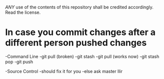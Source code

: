 *ANY* use of the contents of this repository shall be credited accordingly. Read the license.

# In case you commit changes after a different person pushed changes
  -Command Line
    -git pull (broken)
    -git stash
    -git pull (works now)
    -git stash pop 
    -git push
    
  -Source Control
    -should fix it for you
    -else ask master Ilir
